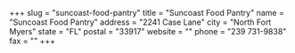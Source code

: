 +++
slug = "suncoast-food-pantry"
title = "Suncoast Food Pantry"
name = "Suncoast Food Pantry"
address = "2241 Case Lane"
city = "North Fort Myers"
state = "FL"
postal = "33917"
website = ""
phone = "239 731-9838"
fax = ""
+++
